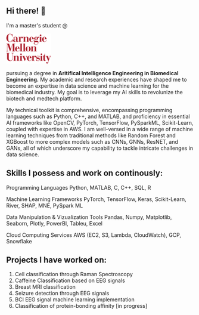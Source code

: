 ## Hi there! 👋
I'm a master's student @

<img src="https://github.com/AmulyaMat/AmulyaMat/blob/main/cmu.png" alt="CMU Logo" width="120" height="80">

pursuing a degree in **Aritifical Intelligence Engineering in Biomedical Engineering.** My academic and research experiences have shaped me to become an expertise in data science and machine learning for the biomedical industry. My goal is to leverage my AI skills to revolunize the biotech and medtech platform. 

My technical toolkit is comprehensive, encompassing programming languages such as Python, C++, and MATLAB, and proficiency in essential AI frameworks like OpenCV, PyTorch, TensorFlow, PySparkML, Scikit-Learn, coupled with expertise in AWS. I am well-versed in a wide range of machine learning techniques from traditional methods like Random Forest and XGBoost to more complex models such as CNNs, GNNs, ResNET, and GANs, all of which underscore my capability to tackle intricate challenges in data science.

## Skills I possess and work on continously:

Programming Languages Python, MATLAB, C, C++, SQL, R

Machine Learning Frameworks PyTorch, TensorFlow, Keras, Scikit-Learn, River, SHAP, MNE, PySpark ML

Data Manipulation & Vizualization Tools Pandas, Numpy, Matplotlib, Seaborn, Plotly, PowerBI, Tableu, Excel

Cloud Computing Services AWS (EC2, S3, Lambda, CloudWatch), GCP, Snowflake

## Projects I have worked on:
1. Cell classification through Raman Spectroscopy
2. Caffeine Classification based on EEG signals
3. Breast MRI classification
4. Seizure detection through EEG signals
5. BCI EEG signal machine learning implementation
6. Classification of protein-bonding affinity [in progress]
